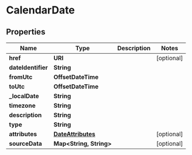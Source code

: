 

# CalendarDate


## Properties

| Name | Type | Description | Notes |
|------------ | ------------- | ------------- | -------------|
|**href** | **URI** |  |  [optional] |
|**dateIdentifier** | **String** |  |  |
|**fromUtc** | **OffsetDateTime** |  |  |
|**toUtc** | **OffsetDateTime** |  |  |
|**_localDate** | **String** |  |  |
|**timezone** | **String** |  |  |
|**description** | **String** |  |  |
|**type** | **String** |  |  |
|**attributes** | [**DateAttributes**](DateAttributes.md) |  |  [optional] |
|**sourceData** | **Map&lt;String, String&gt;** |  |  [optional] |



